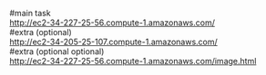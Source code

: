 #main task  
http://ec2-34-227-25-56.compute-1.amazonaws.com/  
#extra (optional)  
http://ec2-34-205-25-107.compute-1.amazonaws.com/  
#extra (optional optional)  
http://ec2-34-227-25-56.compute-1.amazonaws.com/image.html
